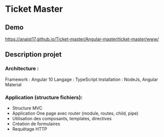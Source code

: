 # Ticket Master

## Demo

https://anaist17.github.io/Ticket-master/Angular-master/ticket-master/www/


## Description projet 

### Architecture :

Framework : Angular 10
Langage : TypeScript
Installation : NodeJs, Angular Material

### Application (structure fichiers): 

- Structure MVC
- Application One page avec router (module, routes, child, pipe)
- Utilisation des composants, templates, directives
- Création de formulaires 
- Requêtage HTTP 